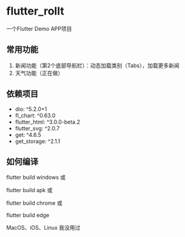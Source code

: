 # flutter_rollt

一个Flutter Demo APP项目

## 常用功能

1. 新闻功能（第2个底部导航栏）：动态加载类别（Tabs），加载更多新闻
2. 天气功能（正在做）

## 依赖项目

- dio: ^5.2.0+1
- fl_chart: ^0.63.0
- flutter_html: ^3.0.0-beta.2
- flutter_svg: ^2.0.7
- get: ^4.6.5
- get_storage: ^2.1.1

## 如何编译

flutter build windows 或

flutter build apk 或

flutter build chrome 或

flutter build edge

MacOS、iOS、Linux 我没用过
